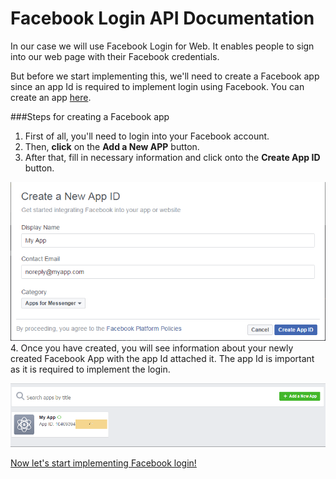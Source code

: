 

# Facebook Login API Documentation

In our case we will use Facebook Login for Web. It enables people to sign into our web page with their Facebook credentials.

But before we start implementing this, we'll need to create a Facebook app since an app Id is required to implement login using Facebook. You can create an app [here](https://developers.facebook.com/apps). 

###Steps for creating a Facebook app

1. First of all, you'll need to login into your Facebook account.
2. Then, **click** on the **Add a New APP** button.
3. After that, fill in necessary information and click onto the **Create App ID** button.

![](/assets/app.PNG)
4. Once you have created, you will see information about your newly created Facebook App with the app Id attached it. The app Id is important as it is required to implement the login.

![](/assets/appid.PNG)

[Now let's start implementing Facebook login!](/reference/facebook/implementation.md)



